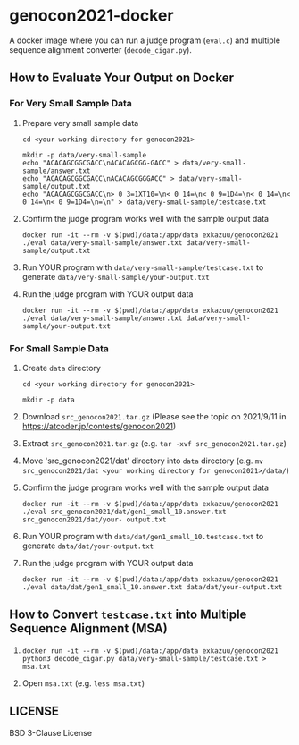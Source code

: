 # genocon2021-docker

A docker image where you can run a judge program (`eval.c`) and multiple sequence alignment converter (`decode_cigar.py`).

## How to Evaluate Your Output on Docker

### For Very Small Sample Data

1. Prepare very small sample data

   ```
   cd <your working directory for genocon2021>

   mkdir -p data/very-small-sample
   echo "ACACAGCGGCGACC\nACACAGCGG-GACC" > data/very-small-sample/answer.txt
   echo "ACACAGCGGCGACC\nACACAGCGGGACC" > data/very-small-sample/output.txt
   echo "ACACAGCGGCGACC\n> 0 3=1XT10=\n< 0 14=\n< 0 9=1D4=\n< 0 14=\n< 0 14=\n< 0 9=1D4=\n=\n" > data/very-small-sample/testcase.txt
   ```

2. Confirm the judge program works well with the sample output data

   ```
   docker run -it --rm -v $(pwd)/data:/app/data exkazuu/genocon2021 ./eval data/very-small-sample/answer.txt data/very-small-sample/output.txt
   ```

3. Run YOUR program with `data/very-small-sample/testcase.txt` to generate `data/very-small-sample/your-output.txt`

4. Run the judge program with YOUR output data

   ```
   docker run -it --rm -v $(pwd)/data:/app/data exkazuu/genocon2021 ./eval data/very-small-sample/answer.txt data/very-small-sample/your-output.txt
   ```

### For Small Sample Data

1. Create `data` directory

   ```
   cd <your working directory for genocon2021>

   mkdir -p data
   ```

2. Download `src_genocon2021.tar.gz` (Please see the topic on 2021/9/11 in https://atcoder.jp/contests/genocon2021)

3. Extract `src_genocon2021.tar.gz` (e.g. `tar -xvf src_genocon2021.tar.gz`)

4. Move 'src_genocon2021/dat' directory into `data` directory (e.g. `mv src_genocon2021/dat <your working directory for genocon2021>/data/`)

5. Confirm the judge program works well with the sample output data

   ```
   docker run -it --rm -v $(pwd)/data:/app/data exkazuu/genocon2021 ./eval src_genocon2021/dat/gen1_small_10.answer.txt src_genocon2021/dat/your- output.txt
   ```

6. Run YOUR program with `data/dat/gen1_small_10.testcase.txt` to generate `data/dat/your-output.txt`

7. Run the judge program with YOUR output data

   ```
   docker run -it --rm -v $(pwd)/data:/app/data exkazuu/genocon2021 ./eval data/dat/gen1_small_10.answer.txt data/dat/your-output.txt
   ```

## How to Convert `testcase.txt` into Multiple Sequence Alignment (MSA)

1. `docker run -it --rm -v $(pwd)/data:/app/data exkazuu/genocon2021 python3 decode_cigar.py data/very-small-sample/testcase.txt > msa.txt`

2. Open `msa.txt` (e.g. `less msa.txt`)

## LICENSE

BSD 3-Clause License
